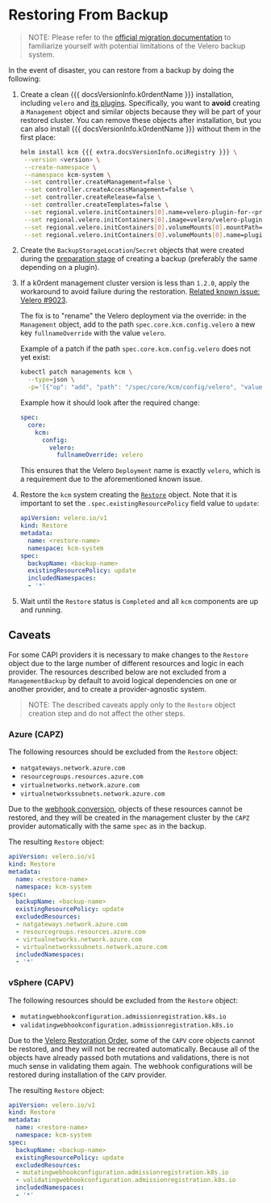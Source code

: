 # Restoring From Backup

> NOTE:
> Please refer to the
> [official migration documentation](https://velero.io/docs/v1.15/migration-case/#before-migrating-your-cluster)
> to familiarize yourself with potential limitations of the Velero backup system.

In the event of disaster, you can restore from a backup by doing the following:

1. Create a clean {{{ docsVersionInfo.k0rdentName }}} installation, including `velero` and [its plugins](./customization.md#velero-installation).
   Specifically, you want to **avoid** creating a `Management` object and similar objects because they
   will be part of your restored cluster. You can remove these objects after installation, but you
   can also install {{{ docsVersionInfo.k0rdentName }}} without them in the first place:

    ```bash
    helm install kcm {{{ extra.docsVersionInfo.ociRegistry }}} \
     --version <version> \
     --create-namespace \
     --namespace kcm-system \
     --set controller.createManagement=false \
     --set controller.createAccessManagement=false \
     --set controller.createRelease=false \
     --set controller.createTemplates=false \
     --set regional.velero.initContainers[0].name=velero-plugin-for-<provider-name> \
     --set regional.velero.initContainers[0].image=velero/velero-plugin-for-<provider-name>:<provider-plugin-tag> \
     --set regional.velero.initContainers[0].volumeMounts[0].mountPath=/target \
     --set regional.velero.initContainers[0].volumeMounts[0].name=plugins
    ```

1. Create the `BackupStorageLocation`/`Secret` objects that were created during the [preparation stage](./prepare-backups.md)
   of creating a backup (preferably the same depending on a plugin).

1. If a k0rdent management cluster version is less than `1.2.0`, apply the workaround to avoid failure during the restoration.
   [Related known issue: Velero #9023](https://github.com/vmware-tanzu/velero/issues/9023).

    The fix is to "rename" the Velero deployment via the override:
    in the `Management` object, add to the path `spec.core.kcm.config.velero` a new key `fullnameOverride` with the value `velero`.

    Example of a patch if the path `spec.core.kcm.config.velero` does not yet exist:

    ```bash
    kubectl patch managements kcm \
      --type=json \
      -p='[{"op": "add", "path": "/spec/core/kcm/config/velero", "value": {"fullnameOverride": "velero"}}]'
    ```

    Example how it should look after the required change:

    ```yaml
    spec:
      core:
        kcm:
          config:
            velero:
              fullnameOverride: velero
    ```

    This ensures that the Velero `Deployment` name is exactly `velero`, which is a requirement due to the
    aforementioned known issue.

1. Restore the `kcm` system creating the [`Restore`](https://velero.io/docs/v1.15/api-types/restore/) object.
   Note that it is important to set the `.spec.existingResourcePolicy` field value to `update`:

    ```yaml
    apiVersion: velero.io/v1
    kind: Restore
    metadata:
      name: <restore-name>
      namespace: kcm-system
    spec:
      backupName: <backup-name>
      existingResourcePolicy: update
      includedNamespaces:
      - '*'
    ```

1. Wait until the `Restore` status is `Completed` and all `kcm` components are up and running.

## Caveats

For some CAPI providers it is necessary to make changes to the `Restore`
object due to the large number of different resources and logic in each provider.
The resources described below are not excluded from a `ManagementBackup` by
default to avoid logical dependencies on one or another provider, and to create a provider-agnostic system.

> NOTE:
> The described caveats apply only to the `Restore`
> object creation step and do not affect the other steps.

### Azure (CAPZ)

The following resources should be excluded from the `Restore` object:

* `natgateways.network.azure.com`
* `resourcegroups.resources.azure.com`
* `virtualnetworks.network.azure.com`
* `virtualnetworkssubnets.network.azure.com`

Due to the [webhook conversion](https://kubernetes.io/docs/tasks/extend-kubernetes/custom-resources/custom-resource-definition-versioning/#webhook-conversion),
objects of these resources cannot be restored, and they will
be created in the management cluster by the `CAPZ` provider
automatically with the same `spec` as in the backup.

The resulting `Restore` object:

```yaml
apiVersion: velero.io/v1
kind: Restore
metadata:
  name: <restore-name>
  namespace: kcm-system
spec:
  backupName: <backup-name>
  existingResourcePolicy: update
  excludedResources:
  - natgateways.network.azure.com
  - resourcegroups.resources.azure.com
  - virtualnetworks.network.azure.com
  - virtualnetworkssubnets.network.azure.com
  includedNamespaces:
  - '*'
```

### vSphere (CAPV)

The following resources should be excluded from the `Restore` object:

* `mutatingwebhookconfiguration.admissionregistration.k8s.io`
* `validatingwebhookconfiguration.admissionregistration.k8s.io`

Due to the [Velero Restoration Order](https://velero.io/docs/v1.15/restore-reference/#restore-order),
some of the `CAPV` core objects cannot be restored,
and they will not be recreated automatically.
Because all of the objects have already passed both mutations
and validations, there is not much sense in validating them again.
The webhook configurations will be restored during installation
of the `CAPV` provider.

The resulting `Restore` object:

```yaml
apiVersion: velero.io/v1
kind: Restore
metadata:
  name: <restore-name>
  namespace: kcm-system
spec:
  backupName: <backup-name>
  existingResourcePolicy: update
  excludedResources:
  - mutatingwebhookconfiguration.admissionregistration.k8s.io
  - validatingwebhookconfiguration.admissionregistration.k8s.io
  includedNamespaces:
  - '*'
```
